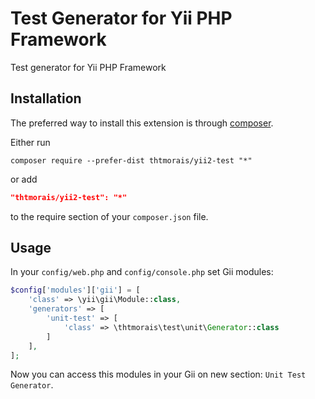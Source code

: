 Test Generator for Yii PHP Framework
=========
Test generator for Yii PHP Framework

Installation
------------

The preferred way to install this extension is through [composer](http://getcomposer.org/download/).

Either run

```shell
composer require --prefer-dist thtmorais/yii2-test "*"
```

or add

```json
"thtmorais/yii2-test": "*"
```

to the require section of your `composer.json` file.


Usage
-----

In your `config/web.php` and `config/console.php` set Gii modules:

```php
$config['modules']['gii'] = [
    'class' => \yii\gii\Module::class,
    'generators' => [
        'unit-test' => [
            'class' => \thtmorais\test\unit\Generator::class
        ]
    ],
];
```

Now you can access this modules in your Gii on new section: `Unit Test Generator`.
